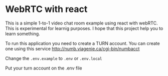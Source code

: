 # WebRTC with react
This is a simple 1-to-1 video chat room example using react with webRTC. This is experimental for learnig purposes. I hope that this project help you to learn something.      


To run this application you need to create a TURN account. You can create one using this service http://numb.viagenie.ca/cgi-bin/numbacct 

Change the `.env.example` to `.env` or `.env.local`

Put your turn account on the .env file

